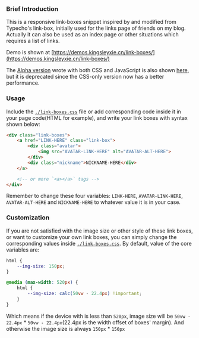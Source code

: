 ### Brief Introduction
This is a responsive link-boxes snippet inspired by and modified from Typecho's link-box, initially used for the links page of friends on my blog. Actually it can also be used as an index page or other situations which requires a list of links.

Demo is shown at [https://demos.kingsleyxie.cn/link-boxes/](https://demos.kingsleyxie.cn/link-boxes/)

The [Alpha version](https://github.com/KingsleyXie/NaiveProjects/tree/c3c13f9/Snippets/link-boxes/) wrote with both CSS and JavaScript is also shown [here](https://demos.kingsleyxie.cn/link-boxes-alpha/), but it is deprecated since the CSS-only version now has a better performance.

### Usage
Include the [`./link-boxes.css`](./link-boxes.css) file or add corresponding code inside it in your page code(HTML for example), and write your link boxes with syntax shown below:

```html
<div class="link-boxes">
    <a href="LINK-HERE" class="link-box">
        <div class="avatar">
            <img src="AVATAR-LINK-HERE" alt="AVATAR-ALT-HERE">
        </div>
        <div class="nickname">NICKNAME-HERE</div>
    </a>

    <!-- or more `<a></a>` tags -->
</div>
```

Remember to change these four variables: `LINK-HERE`, `AVATAR-LINK-HERE`, `AVATAR-ALT-HERE` and `NICKNAME-HERE` to whatever value it is in your case.

### Customization
If you are not satisfied with the image size or other style of these link boxes, or want to customize your own link boxes, you can simply change the corresponding values inside [`./link-boxes.css`](./link-boxes.css). By default, value of the core variables are:

```css
html {
    --img-size: 150px;
}

@media (max-width: 520px) {
    html {
        --img-size: calc(50vw - 22.4px) !important;
    }
}
```

Which means if the device with is less than `520px`, image size will be `50vw - 22.4px` * `50vw - 22.4px`(22.4px is the width offset of boxes' margin). And otherwise the image size is always `150px` * `150px`
